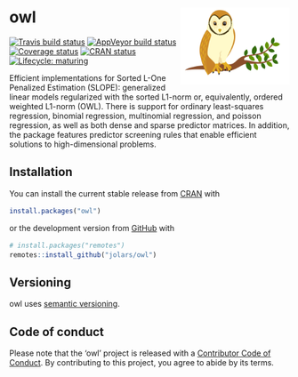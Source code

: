 
<!-- README.md is generated from README.Rmd. Please edit that file -->

# owl <img src='man/figures/logo.svg' align="right" height="139" />

<!-- badges: start -->

[![Travis build
status](https://travis-ci.org/jolars/owl.svg?branch=master)](https://travis-ci.org/jolars/owl)
[![AppVeyor build
status](https://ci.appveyor.com/api/projects/status/github/jolars/owl?branch=master&svg=true)](https://ci.appveyor.com/project/jolars/owl)
[![Coverage
status](https://codecov.io/gh/jolars/owl/branch/master/graph/badge.svg)](https://codecov.io/github/jolars/owl?branch=master)
[![CRAN
status](https://www.r-pkg.org/badges/version/owl)](https://CRAN.R-project.org/package=owl)
[![Lifecycle:
maturing](https://img.shields.io/badge/lifecycle-maturing-blue.svg)](https://www.tidyverse.org/lifecycle/#maturing)
<!-- badges: end -->

Efficient implementations for Sorted L-One Penalized Estimation (SLOPE):
generalized linear models regularized with the sorted L1-norm or,
equivalently, ordered weighted L1-norm (OWL). There is support for
ordinary least-squares regression, binomial regression, multinomial
regression, and poisson regression, as well as both dense and sparse
predictor matrices. In addition, the package features predictor
screening rules that enable efficient solutions to high-dimensional
problems.

## Installation

You can install the current stable release from
[CRAN](https://cran.r-project.org/) with

``` r
install.packages("owl")
```

or the development version from [GitHub](https://github.com/) with

``` r
# install.packages("remotes")
remotes::install_github("jolars/owl")
```

## Versioning

owl uses [semantic versioning](http://semver.org).

## Code of conduct

Please note that the ‘owl’ project is released with a [Contributor Code
of Conduct](https://jolars.github.io/owl/CODE_OF_CONDUCT.html). By
contributing to this project, you agree to abide by its terms.

